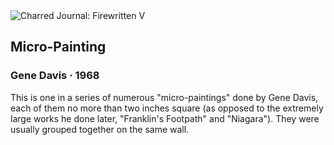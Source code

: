 <div class="artwork-of-the-day">
  <div class="container">
    <div class="img-wrapper">
      <img
        src="https://uploads0.wikiart.org/images/gene-davis/micro-painting-1968.jpg"
        alt="Charred Journal: Firewritten V" />
    </div>
    <div class="artwork-detail">
      <div class="artwork-origin"> 
        <h2 class="artwork-name">Micro-Painting</h2>
        <h3 class="artist">
          Gene Davis
                    ·  1968
        </h3>
      </div>
      <p class="description">
        <span class="artwork-description-text ng-binding" ng-bind-html="viewModel.ArtworkOfTheDay.Description | unsafe">This is one in a series of numerous "micro-paintings" done by Gene Davis, each of them no more than two inches square (as opposed to the extremely large works he done later, "Franklin's Footpath" and "Niagara"). They were usually grouped together on the same wall.</span>
                        <div class="text-shadow-container ng-hide" ng-show="showShadow"></div>
      </p>
    </div>
  </div>

</div>
